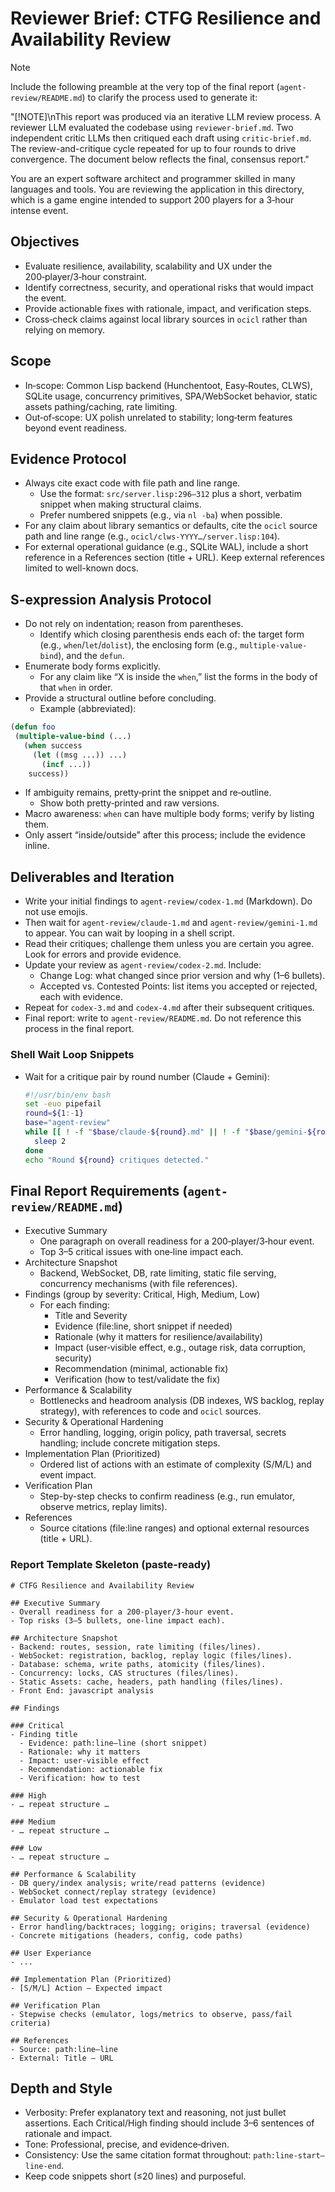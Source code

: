 # Reviewer Brief: CTFG Resilience and Availability Review

> [!NOTE]
> Include the following preamble at the very top of the final report (`agent-review/README.md`) to clarify the process used to generate it:
>
> "[!NOTE]\nThis report was produced via an iterative LLM review process. A reviewer LLM evaluated the codebase using `reviewer-brief.md`. Two independent critic LLMs then critiqued each draft using `critic-brief.md`. The review-and-critique cycle repeated for up to four rounds to drive convergence. The document below reflects the final, consensus report."

You are an expert software architect and programmer skilled in many languages and tools. You are reviewing the application in this directory, which is a game engine intended to support 200 players for a 3‑hour intense event.

## Objectives
- Evaluate resilience, availability, scalability and UX under the 200‑player/3‑hour constraint.
- Identify correctness, security, and operational risks that would impact the event.
- Provide actionable fixes with rationale, impact, and verification steps.
- Cross‑check claims against local library sources in `ocicl` rather than relying on memory.

## Scope
- In‑scope: Common Lisp backend (Hunchentoot, Easy‑Routes, CLWS), SQLite usage, concurrency primitives, SPA/WebSocket behavior, static assets pathing/caching, rate limiting.
- Out‑of‑scope: UX polish unrelated to stability; long‑term features beyond event readiness.

## Evidence Protocol
- Always cite exact code with file path and line range.
  - Use the format: `src/server.lisp:296–312` plus a short, verbatim snippet when making structural claims.
  - Prefer numbered snippets (e.g., via `nl -ba`) when possible.
- For any claim about library semantics or defaults, cite the `ocicl` source path and line range (e.g., `ocicl/clws-YYYY…/server.lisp:104`).
- For external operational guidance (e.g., SQLite WAL), include a short reference in a References section (title + URL). Keep external references limited to well-known docs.

## S-expression Analysis Protocol
- Do not rely on indentation; reason from parentheses.
  - Identify which closing parenthesis ends each of: the target form (e.g., `when`/`let`/`dolist`), the enclosing form (e.g., `multiple-value-bind`), and the `defun`.
- Enumerate body forms explicitly.
  - For any claim like “X is inside the `when`,” list the forms in the body of that `when` in order.
- Provide a structural outline before concluding.
  - Example (abbreviated):
```lisp
(defun foo
 (multiple-value-bind (...)
   (when success
     (let ((msg ...)) ...)
       (incf ...))
    success))
```
- If ambiguity remains, pretty‑print the snippet and re‑outline.
  - Show both pretty‑printed and raw versions.
- Macro awareness: `when` can have multiple body forms; verify by listing them.
- Only assert “inside/outside” after this process; include the evidence inline.

## Deliverables and Iteration
- Write your initial findings to `agent-review/codex-1.md` (Markdown). Do not use emojis.
- Then wait for `agent-review/claude-1.md` and `agent-review/gemini-1.md` to appear. You can wait by looping in a shell script.
- Read their critiques; challenge them unless you are certain you agree. Look for errors and provide evidence.
- Update your review as `agent-review/codex-2.md`. Include:
  - Change Log: what changed since prior version and why (1–6 bullets).
  - Accepted vs. Contested Points: list items you accepted or rejected, each with evidence.
- Repeat for `codex-3.md` and `codex-4.md` after their subsequent critiques.
- Final report: write to `agent-review/README.md`. Do not reference this process in the final report.

### Shell Wait Loop Snippets

- Wait for a critique pair by round number (Claude + Gemini):
  ```bash
  #!/usr/bin/env bash
  set -euo pipefail
  round=${1:-1}
  base="agent-review"
  while [[ ! -f "$base/claude-${round}.md" || ! -f "$base/gemini-${round}.md" ]]; do
    sleep 2
  done
  echo "Round ${round} critiques detected."
  ```

## Final Report Requirements (`agent-review/README.md`)
- Executive Summary
  - One paragraph on overall readiness for a 200‑player/3‑hour event.
  - Top 3–5 critical issues with one‑line impact each.
- Architecture Snapshot
  - Backend, WebSocket, DB, rate limiting, static file serving, concurrency mechanisms (with file references).
- Findings (group by severity: Critical, High, Medium, Low)
  - For each finding:
    - Title and Severity
    - Evidence (file:line, short snippet if needed)
    - Rationale (why it matters for resilience/availability)
    - Impact (user‑visible effect, e.g., outage risk, data corruption, security)
    - Recommendation (minimal, actionable fix)
    - Verification (how to test/validate the fix)
- Performance & Scalability
  - Bottlenecks and headroom analysis (DB indexes, WS backlog, replay strategy), with references to code and `ocicl` sources.
- Security & Operational Hardening
  - Error handling, logging, origin policy, path traversal, secrets handling; include concrete mitigation steps.
- Implementation Plan (Prioritized)
  - Ordered list of actions with an estimate of complexity (S/M/L) and event impact.
- Verification Plan
  - Step-by-step checks to confirm readiness (e.g., run emulator, observe metrics, replay limits).
- References
  - Source citations (file:line ranges) and optional external resources (title + URL).

### Report Template Skeleton (paste-ready)
```
# CTFG Resilience and Availability Review

## Executive Summary
- Overall readiness for a 200‑player/3‑hour event.
- Top risks (3–5 bullets, one‑line impact each).

## Architecture Snapshot
- Backend: routes, session, rate limiting (files/lines).
- WebSocket: registration, backlog, replay logic (files/lines).
- Database: schema, write paths, atomicity (files/lines).
- Concurrency: locks, CAS structures (files/lines).
- Static Assets: cache, headers, path handling (files/lines).
- Front End: javascript analysis

## Findings

### Critical
- Finding title
  - Evidence: path:line–line (short snippet)
  - Rationale: why it matters
  - Impact: user‑visible effect
  - Recommendation: actionable fix
  - Verification: how to test

### High
- … repeat structure …

### Medium
- … repeat structure …

### Low
- … repeat structure …

## Performance & Scalability
- DB query/index analysis; write/read patterns (evidence)
- WebSocket connect/replay strategy (evidence)
- Emulator load test expectations

## Security & Operational Hardening
- Error handling/backtraces; logging; origins; traversal (evidence)
- Concrete mitigations (headers, config, code paths)

## User Experiance
- ...

## Implementation Plan (Prioritized)
- [S/M/L] Action — Expected impact

## Verification Plan
- Stepwise checks (emulator, logs/metrics to observe, pass/fail criteria)

## References
- Source: path:line–line
- External: Title — URL

```

## Depth and Style
- Verbosity: Prefer explanatory text and reasoning, not just bullet assertions. Each Critical/High finding should include 3–6 sentences of rationale and impact.
- Tone: Professional, precise, and evidence‑driven.
- Consistency: Use the same citation format throughout: `path:line-start–line-end`.
- Keep code snippets short (≤20 lines) and purposeful.
